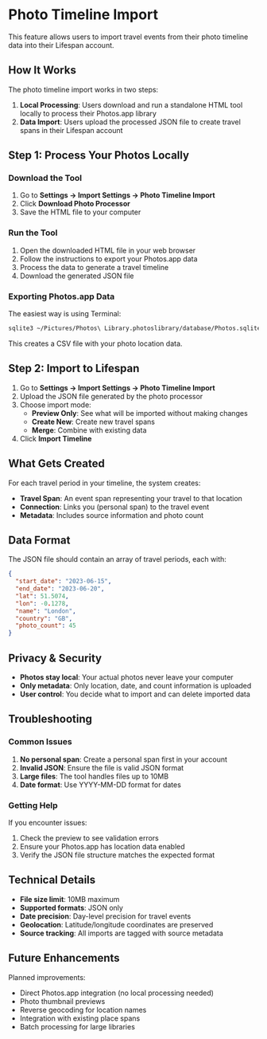 # Photo Timeline Import

This feature allows users to import travel events from their photo timeline data into their Lifespan account.

## How It Works

The photo timeline import works in two steps:

1. **Local Processing**: Users download and run a standalone HTML tool locally to process their Photos.app library
2. **Data Import**: Users upload the processed JSON file to create travel spans in their Lifespan account

## Step 1: Process Your Photos Locally

### Download the Tool
1. Go to **Settings → Import Settings → Photo Timeline Import**
2. Click **Download Photo Processor**
3. Save the HTML file to your computer

### Run the Tool
1. Open the downloaded HTML file in your web browser
2. Follow the instructions to export your Photos.app data
3. Process the data to generate a travel timeline
4. Download the generated JSON file

### Exporting Photos.app Data
The easiest way is using Terminal:

```bash
sqlite3 ~/Pictures/Photos\ Library.photoslibrary/database/Photos.sqlite "SELECT ZDATECREATED, ZLATITUDE, ZLONGITUDE, ZDIRECTORY, ZFILENAME FROM ZASSET WHERE ZLATITUDE IS NOT NULL AND ZLONGITUDE IS NOT NULL AND ZLATITUDE != 0 AND ZLONGITUDE != 0 ORDER BY ZDATECREATED;" > ~/Desktop/photos_export.csv
```

This creates a CSV file with your photo location data.

## Step 2: Import to Lifespan

1. Go to **Settings → Import Settings → Photo Timeline Import**
2. Upload the JSON file generated by the photo processor
3. Choose import mode:
   - **Preview Only**: See what will be imported without making changes
   - **Create New**: Create new travel spans
   - **Merge**: Combine with existing data
4. Click **Import Timeline**

## What Gets Created

For each travel period in your timeline, the system creates:

- **Travel Span**: An event span representing your travel to that location
- **Connection**: Links you (personal span) to the travel event
- **Metadata**: Includes source information and photo count

## Data Format

The JSON file should contain an array of travel periods, each with:

```json
{
  "start_date": "2023-06-15",
  "end_date": "2023-06-20",
  "lat": 51.5074,
  "lon": -0.1278,
  "name": "London",
  "country": "GB",
  "photo_count": 45
}
```

## Privacy & Security

- **Photos stay local**: Your actual photos never leave your computer
- **Only metadata**: Only location, date, and count information is uploaded
- **User control**: You decide what to import and can delete imported data

## Troubleshooting

### Common Issues

1. **No personal span**: Create a personal span first in your account
2. **Invalid JSON**: Ensure the file is valid JSON format
3. **Large files**: The tool handles files up to 10MB
4. **Date format**: Use YYYY-MM-DD format for dates

### Getting Help

If you encounter issues:
1. Check the preview to see validation errors
2. Ensure your Photos.app has location data enabled
3. Verify the JSON file structure matches the expected format

## Technical Details

- **File size limit**: 10MB maximum
- **Supported formats**: JSON only
- **Date precision**: Day-level precision for travel events
- **Geolocation**: Latitude/longitude coordinates are preserved
- **Source tracking**: All imports are tagged with source metadata

## Future Enhancements

Planned improvements:
- Direct Photos.app integration (no local processing needed)
- Photo thumbnail previews
- Reverse geocoding for location names
- Integration with existing place spans
- Batch processing for large libraries
